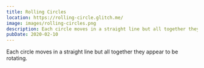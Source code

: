 ```yaml
---
title: Rolling Circles
location: https://rolling-circle.glitch.me/
image: images/rolling-circles.png
description: Each circle moves in a straight line but all together they appear to be rotating.
pubDate: 2020-02-10
---
```

Each circle moves in a straight line but all together they appear to be rotating.